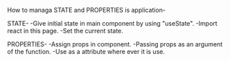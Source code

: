 How to managa STATE and PROPERTIES is application-

STATE-
-Give initial state in main component by using "useState".
-Import react in this page.
-Set the current state.

PROPERTIES-
-Assign props in component.
-Passing props as an argument of the function.
-Use as a attribute where ever it is use.

